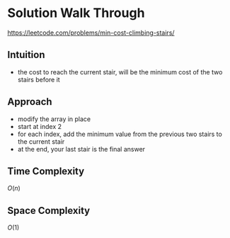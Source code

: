 # Solution Walk Through
https://leetcode.com/problems/min-cost-climbing-stairs/

## Intuition
- the cost to reach the current stair, will be the minimum cost of the two stairs before it

## Approach
- modify the array in place
- start at index 2
- for each index, add the minimum value from the previous two stairs to the current stair
- at the end, your last stair is the final answer

## Time Complexity
$O(n)$

## Space Complexity
$O(1)$



